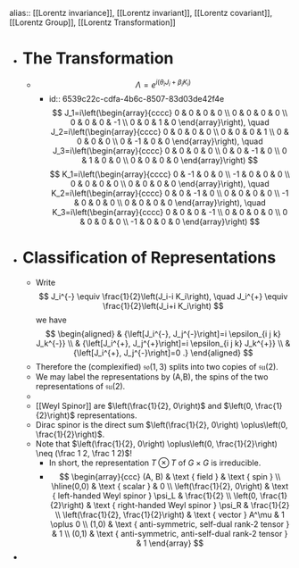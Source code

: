 alias:: [[Lorentz invariance]], [[Lorentz invariant]], [[Lorentz covariant]], [[Lorentz Group]], [[Lorentz Transformation]]

- # The Transformation
	- $$
	  \Lambda=e^{i\left(\theta_i J_i+\beta_i K_i\right)}
	  $$
		- id:: 6539c22c-cdfa-4b6c-8507-83d03de42f4e
		  $$
		  J_1=i\left(\begin{array}{cccc}
		  0 & 0 & 0 & 0 \\
		  0 & 0 & 0 & 0 \\
		  0 & 0 & 0 & -1 \\
		  0 & 0 & 1 & 0
		  \end{array}\right), \quad J_2=i\left(\begin{array}{cccc}
		  0 & 0 & 0 & 0 \\
		  0 & 0 & 0 & 1 \\
		  0 & 0 & 0 & 0 \\
		  0 & -1 & 0 & 0
		  \end{array}\right), \quad J_3=i\left(\begin{array}{cccc}
		  0 & 0 & 0 & 0 \\
		  0 & 0 & -1 & 0 \\
		  0 & 1 & 0 & 0 \\
		  0 & 0 & 0 & 0
		  \end{array}\right)
		  $$
		  $$
		  K_1=i\left(\begin{array}{cccc}
		  0 & -1 & 0 & 0 \\
		  -1 & 0 & 0 & 0 \\
		  0 & 0 & 0 & 0 \\
		  0 & 0 & 0 & 0
		  \end{array}\right), \quad K_2=i\left(\begin{array}{cccc}
		  0 & 0 & -1 & 0 \\
		  0 & 0 & 0 & 0 \\
		  -1 & 0 & 0 & 0 \\
		  0 & 0 & 0 & 0
		  \end{array}\right), \quad K_3=i\left(\begin{array}{cccc}
		  0 & 0 & 0 & -1 \\
		  0 & 0 & 0 & 0 \\
		  0 & 0 & 0 & 0 \\
		  -1 & 0 & 0 & 0
		  \end{array}\right)
		  $$
- # Classification of Representations
	- Write
	  $$
	  J_i^{-} \equiv \frac{1}{2}\left(J_i-i K_i\right), \quad J_i^{+} \equiv \frac{1}{2}\left(J_i+i K_i\right)
	  $$
	  we have
	  $$
	  \begin{aligned}
	  & {\left[J_i^{-}, J_j^{-}\right]=i \epsilon_{i j k} J_k^{-}} \\
	  & {\left[J_i^{+}, J_j^{+}\right]=i \epsilon_{i j k} J_k^{+}} \\
	  & {\left[J_i^{+}, J_j^{-}\right]=0 .}
	  \end{aligned}
	  $$
	- Therefore the (complexified) $\mathfrak{so}(1,3)$ splits into two copies of $\mathfrak{su}(2)$.
	- We may label the representations by (A,B), the spins of the two representations of $\mathfrak{su}(2)$.
	-
	- [[Weyl Spinor]] are $\left(\frac{1}{2}, 0\right)$ and $\left(0, \frac{1}{2}\right)$ representations.
	- Dirac spinor is the direct sum $\left(\frac{1}{2}, 0\right) \oplus\left(0, \frac{1}{2}\right)$.
	- Note that $\left(\frac{1}{2}, 0\right) \oplus\left(0, \frac{1}{2}\right) \neq (\frac 1 2, \frac 1 2)$!
		- In short, the representation $T \otimes T$ of $G \times G$ is irreducible.
		- $$
		  \begin{array}{ccc}
		  (A, B) & \text { field } & \text { spin } \\
		  \hline(0,0) & \text { scalar } & 0 \\
		  \left(\frac{1}{2}, 0\right) & \text { left-handed Weyl spinor } \psi_L & \frac{1}{2} \\
		  \left(0, \frac{1}{2}\right) & \text { right-handed Weyl spinor } \psi_R & \frac{1}{2} \\
		  \left(\frac{1}{2}, \frac{1}{2}\right) & \text { vector } A^\mu & 1 \oplus 0 \\
		  (1,0) & \text { anti-symmetric, self-dual rank-2 tensor } & 1 \\
		  (0,1) & \text { anti-symmetric, anti-self-dual rank-2 tensor } & 1
		  \end{array}
		  $$
-